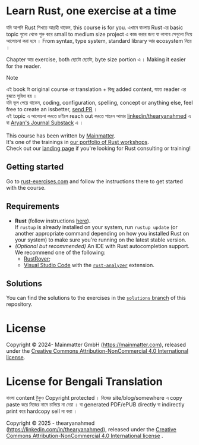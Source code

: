 # Learn Rust, one exercise at a time

যদি আপনি Rust শিখতে আগ্রহী থাকেন, this course is for you. এখানে বাংলায় Rust এর basic topic
গুলো থেকে শুরু করে small to medium size project এ কাজ করার জন্য যা লাগবে সেগুলো নিয়ে আলোচনা করা হবে ।
From syntax, type system, standard library আর ecosystem নিয়ে ।

Chapter আর exercise, both ছোটো ছোটো, byte size portion এ । Making it easier for the reader.


> [!NOTE]
> এই book টা original course এর translation + কিছু added content, যাতে reader এর বুঝতে সুবিধা হয় ।\
> যদি ভূল পেয়ে থাকেন, coding, configuration, spelling, concept or anything else, feel free to create an issbetter, <u>send PR</u> ।\
> এই topic এ আলোচনা করতে চাইলে reach out করতে পারেন আমার [linkedin/thearyanahmed](https://www.linkedin.com/in/thearyanahmed/) এ বা [Aryan's Journal Substack](https://thearyanahmed.substack.com/) এ ।\
> \
> This course has been written by [Mainmatter](https://mainmatter.com/rust-consulting/).\
> It's one of the trainings in [our portfolio of Rust workshops](https://mainmatter.com/services/workshops/rust/).\
> Check out our [landing page](https://mainmatter.com/rust-consulting/) if you're looking for Rust consulting or
> training!

## Getting started

Go to [rust-exercises.com](https://rust-exercises.com) and follow the instructions there
to get started with the course.

## Requirements

- **Rust** (follow instructions [here](https://www.rust-lang.org/tools/install)).\
  If `rustup` is already installed on your system, run `rustup update` (or another appropriate command depending on how
  you installed Rust on your system)
  to make sure you're running on the latest stable version.
- _(Optional but recommended)_ An IDE with Rust autocompletion support.
  We recommend one of the following:
  - [RustRover](https://www.jetbrains.com/rust/);
  - [Visual Studio Code](https://code.visualstudio.com) with
    the [`rust-analyzer`](https://marketplace.visualstudio.com/items?itemName=matklad.rust-analyzer) extension.

## Solutions

You can find the solutions to the exercises in
the [`solutions` branch](https://github.com/thearyanahmed/100-exercises-to-learn-rust/tree/solutions) of this repository.

# License

Copyright © 2024- Mainmatter GmbH (https://mainmatter.com), released under the
[Creative Commons Attribution-NonCommercial 4.0 International license](https://creativecommons.org/licenses/by-nc/4.0/).

# License for Bengali Translation

বাংলা content টুকুও Copyright protected । নিজের site/blog/somewhere এ copy paste করে নিজের নামে চালিয়ে না দেয়া । বা generated PDF/ePUB directly বা indirectly
print করে hardcopy sell না করা ।

Copyright © 2025 - thearyanahmed (https://linkedin.com/in/thearyanahmed), released under the
[Creative Commons Attribution-NonCommercial 4.0 International license](https://creativecommons.org/licenses/by-nc/4.0/) .

